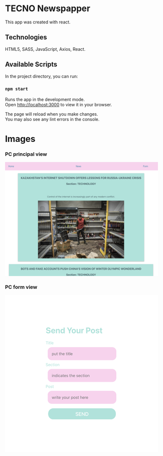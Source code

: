 # TECNO Newspapper
This app was created with react.

## Technologies
HTML5, SASS, JavaScript, Axios, React.

## Available Scripts

In the project directory, you can run:

### `npm start`

Runs the app in the development mode.\
Open [http://localhost:3000](http://localhost:3000) to view it in your browser.

The page will reload when you make changes.\
You may also see any lint errors in the console.

# Images


### PC principal view
![Image text](https://github.com/amparo1206/movienews/blob/main/src/img/Captura%20de%20pantalla%202022-02-22%20a%20las%209.21.44.png)

### PC form view
![Image text](https://github.com/amparo1206/movienews/blob/main/src/img/Captura%20de%20pantalla%202022-02-22%20a%20las%209.23.24.png)




